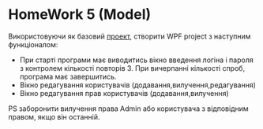 # HomeWork 5 (Model)

Використовуючи як базовий [проект](https://github.com/itstep-sabatex/P22/blob/master/EFCoreMigrationDemo/),
створити  WPF project з наступним функціоналом:

- При старті програми має  виводитись вікно введення логіна і пароля з контролем кількості повторів 3.
  При вичерпанні кількості спроб, програма має завершитись.
- Вікно редагування користувачів (додавання,вилучення,редагування)
- Вікно редагування прав користувачів (додавання,вилучення)

PS заборонити вилучення права Admin або користувача з відповідним правом, якщо він останній. 

